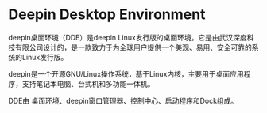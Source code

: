 # Deepin Desktop Environment
deepin桌面环境（DDE）是deepin Linux发行版的桌面环境。它是由武汉深度科技有限公司设计的，是一款致力于为全球用户提供一个美观、易用、安全可靠的系统的Linux发行版。

deepin是一个开源GNU/Linux操作系统，基于Linux内核，主要用于桌面应用程序，支持笔记本电脑、台式机和多功能一体机。

DDE由 桌面环境、deepin窗口管理器、控制中心、启动程序和Dock组成。
